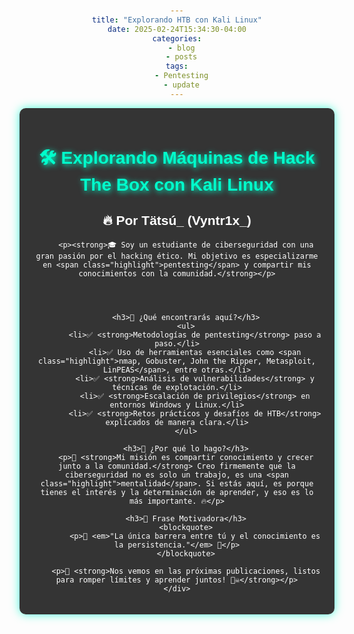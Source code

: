 ```yaml
---
title: "Explorando HTB con Kali Linux"
date: 2025-02-24T15:34:30-04:00
categories:
  - blog
  - posts
tags:
  - Pentesting
  - update
---
```



<html lang="es">
<head>
    <meta charset="UTF-8">
    <meta name="viewport" content="width=device-width, initial-scale=1.0">
    <title>Explorando HTB con Kali Linux</title>
    <style>
        body {
            font-family: Arial, sans-serif;
            background: url('https://source.unsplash.com/1600x900/?cybersecurity,hacking') no-repeat center center fixed;
            background-size: cover;
            color: #ffffff;
            text-align: center;
            padding: 20px;
        }
        h1 {
            color: #00ffcc;
            text-shadow: 2px 2px 10px #00ffcc;
        }
        .container {
            max-width: 800px;
            margin: auto;
            background: rgba(30, 30, 30, 0.9);
            padding: 20px;
            border-radius: 10px;
            box-shadow: 0px 0px 15px rgba(0, 255, 204, 0.7);
        }
        img {
            width: 150px;
            height: 150px;
            border-radius: 50%;
            margin: 20px 0;
            box-shadow: 0px 0px 10px rgba(0, 255, 204, 0.5);
        }
        .highlight {
            color: #00ffcc;
            font-weight: bold;
        }
        ul {
            list-style-type: none;
            padding: 0;
        }
        li {
            background: rgba(0, 255, 204, 0.2);
            margin: 10px 0;
            padding: 10px;
            border-radius: 5px;
        }
        blockquote {
            background: rgba(0, 255, 204, 0.1);
            padding: 10px;
            border-left: 5px solid #00ffcc;
            font-style: italic;
        }
    </style>
</head>
<body>
    <div class="container">
        <h1>🛠️ Explorando Máquinas de Hack The Box con Kali Linux</h1>
        <h2>🔥 Por Tätsú_ (Vyntr1x_)</h2>
        
        <p><strong>🎓 Soy un estudiante de ciberseguridad con una gran pasión por el hacking ético. Mi objetivo es especializarme en <span class="highlight">pentesting</span> y compartir mis conocimientos con la comunidad.</strong></p>
        
       

        
        <h3>🚀 ¿Qué encontrarás aquí?</h3>
        <ul>
            <li>✅ <strong>Metodologías de pentesting</strong> paso a paso.</li>
            <li>✅ Uso de herramientas esenciales como <span class="highlight">nmap, Gobuster, John the Ripper, Metasploit, LinPEAS</span>, entre otras.</li>
            <li>✅ <strong>Análisis de vulnerabilidades</strong> y técnicas de explotación.</li>
            <li>✅ <strong>Escalación de privilegios</strong> en entornos Windows y Linux.</li>
            <li>✅ <strong>Retos prácticos y desafíos de HTB</strong> explicados de manera clara.</li>
        </ul>

        <h3>🎯 ¿Por qué lo hago?</h3>
        <p>📢 <strong>Mi misión es compartir conocimiento y crecer junto a la comunidad.</strong> Creo firmemente que la ciberseguridad no es solo un trabajo, es una <span class="highlight">mentalidad</span>. Si estás aquí, es porque tienes el interés y la determinación de aprender, y eso es lo más importante. 🔥</p>

        <h3>🌟 Frase Motivadora</h3>
        <blockquote>
            <p>🔹 <em>"La única barrera entre tú y el conocimiento es la persistencia."</em> 🔹</p>
        </blockquote>

        <p>🚀 <strong>Nos vemos en las próximas publicaciones, listos para romper límites y aprender juntos! 🏴‍☠️</strong></p>
    </div>
</body>
</html>

